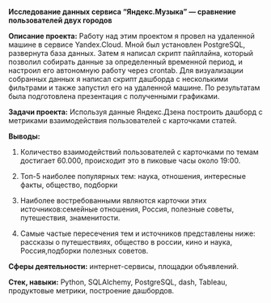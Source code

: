 **Исследование данных сервиса “Яндекс.Музыка” — сравнение пользователей двух городов**

**Описание проекта:**
Работу над этим проектом я провел на удаленной машине в сервисе Yandex.Cloud. Мной был установлен PostgreSQL, развернута база данных. Затем я написал скрипт пайплайна, который позволил собирать данные за определенный временной период, и настроил его автономную работу через crontab. Для визуализации собранных данных я написал скрипт дашборда с несколькими фильтрами и также запустил его на удаленной машине. По результатам была подготовлена презентация с полученными графиками.

**Задачи проекта:**
Используя данные Яндекс.Дзена построить дашборд с метриками взаимодействия пользователей с карточками статей.

**Выводы:**
1. Количество взаимодействий пользователей с карточками по темам достигает 60.000, происходит это в пиковые часы около 19:00.

2. Топ-5 наиболее популярных тем: наука, отношения, интересные факты, общество, подборки

3. Наиболее востребованными являются карточки этих источников:семейные отношения, Россия, полезные советы, путешествия, знаменитости.

4. Самые частые пересечения тем и источников представлены ниже: рассказы о путешествиях, общество в россии, кино и наука, Россия,подборки полезных советов.

**Сферы деятельности:** интернет-сервисы, площадки объявлений.

**Стек, навыки:** Python, SQLAlchemy, PostgreSQL, dash, Tableau, продуктовые метрики, построение дашбордов.
